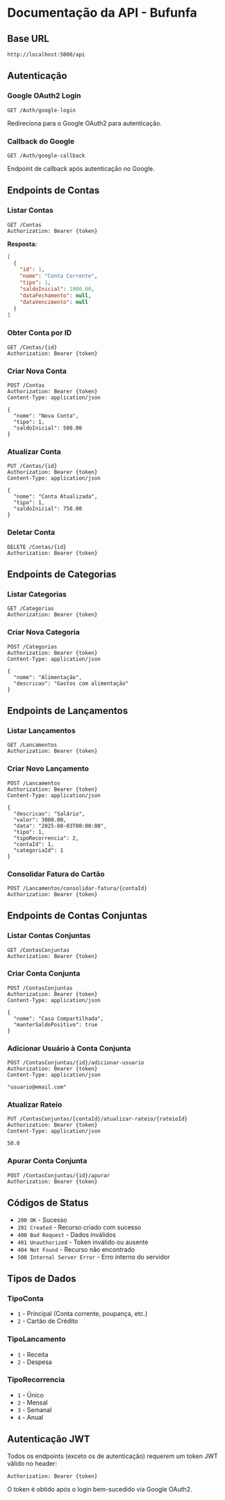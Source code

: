 # Documentação da API - Bufunfa

## Base URL
```
http://localhost:5000/api
```

## Autenticação

### Google OAuth2 Login
```http
GET /Auth/google-login
```
Redireciona para o Google OAuth2 para autenticação.

### Callback do Google
```http
GET /Auth/google-callback
```
Endpoint de callback após autenticação no Google.

## Endpoints de Contas

### Listar Contas
```http
GET /Contas
Authorization: Bearer {token}
```

**Resposta:**
```json
[
  {
    "id": 1,
    "nome": "Conta Corrente",
    "tipo": 1,
    "saldoInicial": 1000.00,
    "dataFechamento": null,
    "dataVencimento": null
  }
]
```

### Obter Conta por ID
```http
GET /Contas/{id}
Authorization: Bearer {token}
```

### Criar Nova Conta
```http
POST /Contas
Authorization: Bearer {token}
Content-Type: application/json

{
  "nome": "Nova Conta",
  "tipo": 1,
  "saldoInicial": 500.00
}
```

### Atualizar Conta
```http
PUT /Contas/{id}
Authorization: Bearer {token}
Content-Type: application/json

{
  "nome": "Conta Atualizada",
  "tipo": 1,
  "saldoInicial": 750.00
}
```

### Deletar Conta
```http
DELETE /Contas/{id}
Authorization: Bearer {token}
```

## Endpoints de Categorias

### Listar Categorias
```http
GET /Categorias
Authorization: Bearer {token}
```

### Criar Nova Categoria
```http
POST /Categorias
Authorization: Bearer {token}
Content-Type: application/json

{
  "nome": "Alimentação",
  "descricao": "Gastos com alimentação"
}
```

## Endpoints de Lançamentos

### Listar Lançamentos
```http
GET /Lancamentos
Authorization: Bearer {token}
```

### Criar Novo Lançamento
```http
POST /Lancamentos
Authorization: Bearer {token}
Content-Type: application/json

{
  "descricao": "Salário",
  "valor": 3000.00,
  "data": "2025-08-03T00:00:00",
  "tipo": 1,
  "tipoRecorrencia": 2,
  "contaId": 1,
  "categoriaId": 1
}
```

### Consolidar Fatura do Cartão
```http
POST /Lancamentos/consolidar-fatura/{contaId}
Authorization: Bearer {token}
```

## Endpoints de Contas Conjuntas

### Listar Contas Conjuntas
```http
GET /ContasConjuntas
Authorization: Bearer {token}
```

### Criar Conta Conjunta
```http
POST /ContasConjuntas
Authorization: Bearer {token}
Content-Type: application/json

{
  "nome": "Casa Compartilhada",
  "manterSaldoPositivo": true
}
```

### Adicionar Usuário à Conta Conjunta
```http
POST /ContasConjuntas/{id}/adicionar-usuario
Authorization: Bearer {token}
Content-Type: application/json

"usuario@email.com"
```

### Atualizar Rateio
```http
PUT /ContasConjuntas/{contaId}/atualizar-rateio/{rateioId}
Authorization: Bearer {token}
Content-Type: application/json

50.0
```

### Apurar Conta Conjunta
```http
POST /ContasConjuntas/{id}/apurar
Authorization: Bearer {token}
```

## Códigos de Status

- `200 OK` - Sucesso
- `201 Created` - Recurso criado com sucesso
- `400 Bad Request` - Dados inválidos
- `401 Unauthorized` - Token inválido ou ausente
- `404 Not Found` - Recurso não encontrado
- `500 Internal Server Error` - Erro interno do servidor

## Tipos de Dados

### TipoConta
- `1` - Principal (Conta corrente, poupança, etc.)
- `2` - Cartão de Crédito

### TipoLancamento
- `1` - Receita
- `2` - Despesa

### TipoRecorrencia
- `1` - Único
- `2` - Mensal
- `3` - Semanal
- `4` - Anual

## Autenticação JWT

Todos os endpoints (exceto os de autenticação) requerem um token JWT válido no header:

```
Authorization: Bearer {token}
```

O token é obtido após o login bem-sucedido via Google OAuth2.

